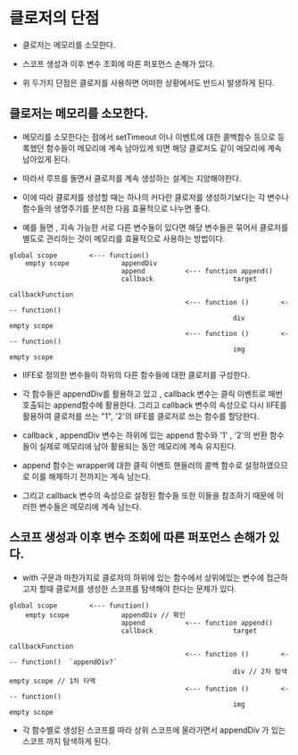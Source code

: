 # 클로저의 단점

- 클로저는 메모리를 소모한다.

- 스코프 생성과 이후 변수 조회에 따른 퍼포먼스 손해가 있다.

- 위 두가지 단점은 클로저를 사용하면 어떠한 상황에서도 반드시 발생하게 된다.

## 클로저는 메모리를 소모한다.

- 메모리를 소모한다는 점에서 setTimeout 이나 이벤트에 대한 콜백함수 등으로 등록했던 함수들이 메모리에 계속 남아있게 되면 해당 클로저도 같이 메모리에 계속 남아있게 된다.

- 따라서 루프를 돌면서 클로저를 계속 생성하는 설계는 지양해야한다. 

- 이에 따라 클로저를 생성할 때는 하나의 커다란 클로저를 생성하기보다는 각 변수나 함수들의 생명주기를 분석한 다음 효율적으로 나누면 좋다.

- 예를 들면 , 지속 가능한 서로 다른 변수들이 있다면 해당 변수들은 묶어서 클로저를 별도로 관리하는 것이 메모리를 효율적으로 사용하는 방법이다.

```
global scope        <--- function()
    empty scope             appendDiv
                            append          <--- function append()
                            callback                    target
                                                        callbackFunction
                                            <--- function ()        <--- function()
                                                        div                 empty scope
                                            <--- function ()        <--- function()
                                                        img                 empty scope
```

- IIFE로 정의한 변수들이 하위의 다른 함수들에 대한 클로저를 구성한다.

- 각 함수들은 appendDiv를 활용하고 있고 , callback 변수는 클릭 이벤트로 매번 호출되는 append함수에 활용한다. 그리고 callback 변수의 속성으로 다시 IIFE를 활용하여 클로저를 쓰는 "1", '2'의 IIFE를 클로저로 쓰는 함수를 할당한다.

- callback , appendDiv 변수는 하위에 있는 append 함수와 '1' , '2'의 반환 함수들이 실제로 메모리에 남아 활용되는 동안 메모리에 계속 유지된다.

- append 함수는 wrapper에 대한 클릭 이벤트 핸들러의 콜백 함수로 설정하였으므로 이를 해제하기 전까지는 계속 남는다. 

- 그리고 callback 변수의 속성으로 설정된 함수들 또한 이들을 참조하기 때문에 이러한 변수들은 메모리에 계속 남는다.

## 스코프 생성과 이후 변수 조회에 따른 퍼포먼스 손해가 있다.

- with 구문과 마찬가지로 클로저의 하위에 있는 함수에서 상위에있는 변수에 접근하고자 할때 클로저를 생성한 스코프를 탐색해야 한다는 문제가 있다. 

```
global scope        <--- function()
    empty scope             appendDiv // 확인
                            append          <--- function append()
                            callback                    target
                                                        callbackFunction
                                            <--- function ()        <--- function()  `appendDiv?`
                                                        div // 2차 탐색      empty scope // 1차 타맥 
                                            <--- function ()        <--- function()
                                                        img                 empty scope
```

- 각 함수별로 생성된 스코프를 따라 상위 스코프에 올라가면서 appendDiv 가 있는 스코프 까지 탐색하게 된다.

